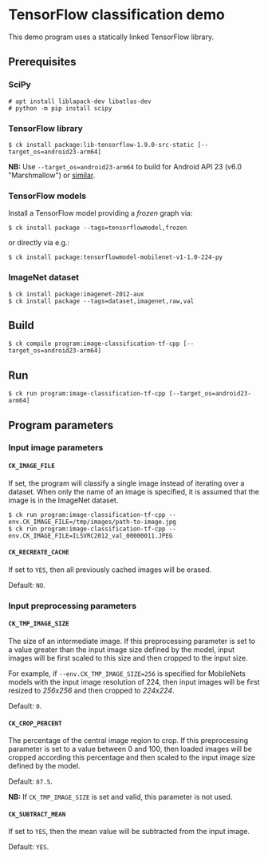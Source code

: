 # TensorFlow classification demo

This demo program uses a statically linked TensorFlow library.

## Prerequisites

### SciPy

```
# apt install liblapack-dev libatlas-dev
# python -m pip install scipy
```

### TensorFlow library

```
$ ck install package:lib-tensorflow-1.9.0-src-static [--target_os=android23-arm64]
```

**NB:** Use `--target_os=android23-arm64` to build for Android API 23 (v6.0
"Marshmallow") or
[similar](https://source.android.com/setup/start/build-numbers).

### TensorFlow models

Install a TensorFlow model providing a _frozen_ graph via:

```
$ ck install package --tags=tensorflowmodel,frozen
```
or directly via e.g.:
```
$ ck install package:tensorflowmodel-mobilenet-v1-1.0-224-py
```

### ImageNet dataset

```
$ ck install package:imagenet-2012-aux 
$ ck install package --tags=dataset,imagenet,raw,val
```

## Build

```
$ ck compile program:image-classification-tf-cpp [--target_os=android23-arm64]
```

## Run

```
$ ck run program:image-classification-tf-cpp [--target_os=android23-arm64]
```

## Program parameters

### Input image parameters

#### `CK_IMAGE_FILE`

If set, the program will classify a single image instead of iterating over a
dataset.  When only the name of an image is specified, it is assumed that the
image is in the ImageNet dataset.

```
$ ck run program:image-classification-tf-cpp --env.CK_IMAGE_FILE=/tmp/images/path-to-image.jpg
$ ck run program:image-classification-tf-cpp --env.CK_IMAGE_FILE=ILSVRC2012_val_00000011.JPEG
```

#### `CK_RECREATE_CACHE`
If set to `YES`, then all previously cached images will be erased.

Default: `NO`.

### Input preprocessing parameters

#### `CK_TMP_IMAGE_SIZE`

The size of an intermediate image. If this preprocessing parameter is set to a
value greater than the input image size defined by the model, input images
will be first scaled to this size and then cropped to the input size.

For example, if `--env.CK_TMP_IMAGE_SIZE=256` is specified for MobileNets
models with the input image resolution of 224, then input images will be first
resized to *256x256* and then cropped to *224x224*.

Default: `0`.

#### `CK_CROP_PERCENT`

The percentage of the central image region to crop. If this preprocessing
parameter is set to a value between 0 and 100, then loaded images will be
cropped according this percentage and then scaled to the input image size
defined by the model.

Default: `87.5`.

**NB:** If `CK_TMP_IMAGE_SIZE` is set and valid, this parameter is not used.

#### `CK_SUBTRACT_MEAN`

If set to `YES`, then the mean value will be subtracted from the input image.

Default: `YES`.
